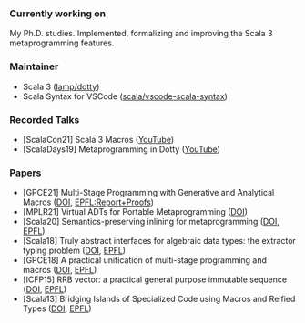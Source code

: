 ### Currently working on

My Ph.D. studies. Implemented, formalizing and improving the Scala 3 metaprogramming features.

<!--
**nicolasstucki/nicolasstucki** is a ✨ _special_ ✨ repository because its `README.md` (this file) appears on your GitHub profile.

Here are some ideas to get you started:

- 🔭 I’m currently working on ...
- 🌱 I’m currently learning ...
- 👯 I’m looking to collaborate on ...
- 🤔 I’m looking for help with ...
- 💬 Ask me about ...
- 📫 How to reach me: ...
- 😄 Pronouns: ...
- ⚡ Fun fact: ...
-->

### Maintainer

* Scala 3 ([lamp/dotty](https://github.com/lampepfl/dotty))
* Scala Syntax for VSCode ([scala/vscode-scala-syntax](https://github.com/scala/vscode-scala-syntax))

### Recorded Talks

* [ScalaCon21] Scala 3 Macros ([YouTube](https://youtu.be/BbTZi8siN28))
* [ScalaDays19] Metaprogramming in Dotty
 ([YouTube](https://www.youtube.com/watch?v=ZfDS_gJyPTc))
 
### Papers

* [GPCE21] Multi-Stage Programming with Generative and Analytical Macros ([DOI](https://doi.org/10.1145/3278122.3278139), [EPFL:Report+Proofs](https://infoscience.epfl.ch/record/288718?&ln=en))
* [MPLR21] Virtual ADTs for Portable Metaprogramming ([DOI](https://doi.org/10.1145/3475738.3480717))
* [Scala20] Semantics-preserving inlining for metaprogramming ([DOI](https://doi.org/10.1145/3426426.3428486), [EPFL](https://infoscience.epfl.ch/record/287257?ln=en))
* [Scala18] Truly abstract interfaces for algebraic data types: the extractor typing problem ([DOI](https://doi.org/10.1145/3241653.3241658), [EPFL](https://infoscience.epfl.ch/record/261291?ln=en))
* [GPCE18] A practical unification of multi-stage programming and macros ([DOI](https://doi.org/10.1145/3278122.3278139), [EPFL](https://infoscience.epfl.ch/record/257176?ln=en))
* [ICFP15] RRB vector: a practical general purpose immutable sequence ([DOI](https://doi.org/10.1145/2784731.2784739), [EPFL](https://infoscience.epfl.ch/record/213452?ln=en))
* [Scala13] Bridging Islands of Specialized Code using Macros and Reified Types ([DOI](https://doi.org/10.1145/2489837.2489847), [EPFL](https://infoscience.epfl.ch/record/188061?ln=en))
